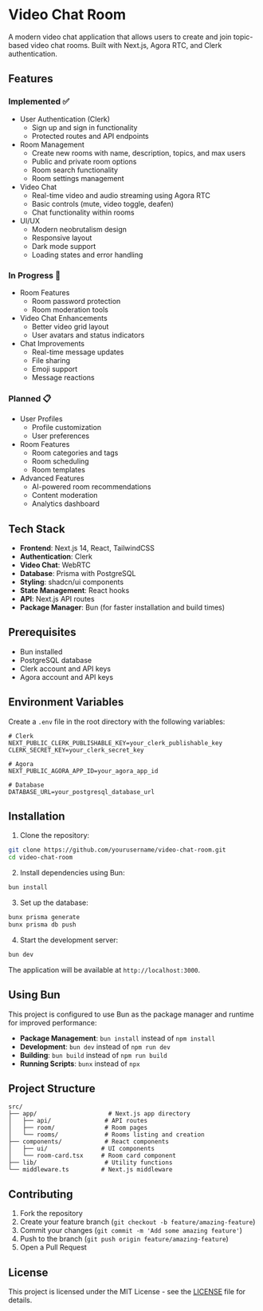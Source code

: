 # Video Chat Room

A modern video chat application that allows users to create and join topic-based video chat rooms. Built with Next.js, Agora RTC, and Clerk authentication.

## Features

### Implemented ✅
- User Authentication (Clerk)
  - Sign up and sign in functionality
  - Protected routes and API endpoints
- Room Management
  - Create new rooms with name, description, topics, and max users
  - Public and private room options
  - Room search functionality
  - Room settings management
- Video Chat
  - Real-time video and audio streaming using Agora RTC
  - Basic controls (mute, video toggle, deafen)
  - Chat functionality within rooms
- UI/UX
  - Modern neobrutalism design
  - Responsive layout
  - Dark mode support
  - Loading states and error handling

### In Progress 🚧
- Room Features
  - Room password protection
  - Room moderation tools
- Video Chat Enhancements
  - Better video grid layout
  - User avatars and status indicators
- Chat Improvements
  - Real-time message updates
  - File sharing
  - Emoji support
  - Message reactions

### Planned 📋
- User Profiles
  - Profile customization
  - User preferences
- Room Features
  - Room categories and tags
  - Room scheduling
  - Room templates
- Advanced Features
  - AI-powered room recommendations
  - Content moderation
  - Analytics dashboard

## Tech Stack

- **Frontend**: Next.js 14, React, TailwindCSS
- **Authentication**: Clerk
- **Video Chat**: WebRTC
- **Database**: Prisma with PostgreSQL
- **Styling**: shadcn/ui components
- **State Management**: React hooks
- **API**: Next.js API routes
- **Package Manager**: Bun (for faster installation and build times)

## Prerequisites

- Bun installed
- PostgreSQL database
- Clerk account and API keys
- Agora account and API keys

## Environment Variables

Create a `.env` file in the root directory with the following variables:

```env
# Clerk
NEXT_PUBLIC_CLERK_PUBLISHABLE_KEY=your_clerk_publishable_key
CLERK_SECRET_KEY=your_clerk_secret_key

# Agora
NEXT_PUBLIC_AGORA_APP_ID=your_agora_app_id

# Database
DATABASE_URL=your_postgresql_database_url
```

## Installation

1. Clone the repository:
```bash
git clone https://github.com/yourusername/video-chat-room.git
cd video-chat-room
```

2. Install dependencies using Bun:
```bash
bun install
```

3. Set up the database:
```bash
bunx prisma generate
bunx prisma db push
```

4. Start the development server:
```bash
bun dev
```

The application will be available at `http://localhost:3000`.

## Using Bun

This project is configured to use Bun as the package manager and runtime for improved performance:

- **Package Management**: `bun install` instead of `npm install`
- **Development**: `bun dev` instead of `npm run dev`
- **Building**: `bun build` instead of `npm run build`
- **Running Scripts**: `bunx` instead of `npx`

## Project Structure

```
src/
├── app/                    # Next.js app directory
│   ├── api/               # API routes
│   ├── room/              # Room pages
│   └── rooms/             # Rooms listing and creation
├── components/            # React components
│   ├── ui/               # UI components
│   └── room-card.tsx     # Room card component
├── lib/                   # Utility functions
└── middleware.ts         # Next.js middleware
```

## Contributing

1. Fork the repository
2. Create your feature branch (`git checkout -b feature/amazing-feature`)
3. Commit your changes (`git commit -m 'Add some amazing feature'`)
4. Push to the branch (`git push origin feature/amazing-feature`)
5. Open a Pull Request

## License

This project is licensed under the MIT License - see the [LICENSE](LICENSE) file for details.
